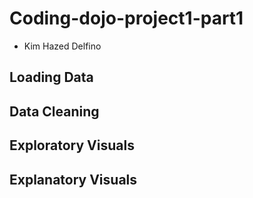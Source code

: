 # Coding-dojo-project1-part1
  - Kim Hazed Delfino
## Loading Data
## Data Cleaning
## Exploratory Visuals
## Explanatory Visuals
